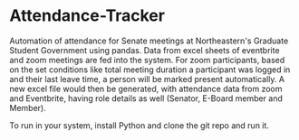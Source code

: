 # Attendance-Tracker

Automation of attendance for Senate meetings at Northeastern's Graduate Student Government using pandas.
Data from excel sheets of eventbrite and zoom meetings are fed into the system.
For zoom participants, based on the set conditions like total meeting duration a participant was logged in and their last leave time, a person will be marked present automatically.
A new excel file would then be generated, with attendance data from zoom and Eventbrite, having role details as well (Senator, E-Board member and Member).

To run in your system, install Python and clone the git repo and run it.
